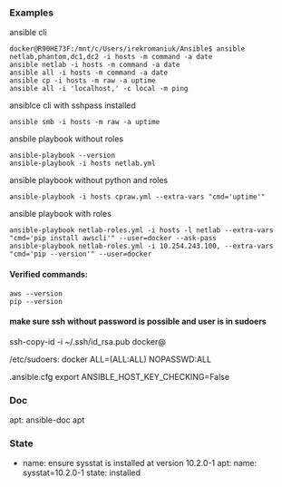 ### Examples

ansible cli
```
docker@R90HE73F:/mnt/c/Users/irekromaniuk/Ansible$ ansible netlab,phantom,dc1,dc2 -i hosts -m command -a date
ansible netlab -i hosts -m command -a date
ansible all -i hosts -m command -a date
ansible cp -i hosts -m raw -a uptime
ansible all -i 'localhost,' -c local -m ping
```
ansiblce cli with sshpass installed
```
ansible smb -i hosts -m raw -a uptime
```
ansbile playbook without roles
```
ansible-playbook --version
ansible-playbook -i hosts netlab.yml
```
ansible playbook without python and roles
```
ansible-playbook -i hosts cpraw.yml --extra-vars "cmd='uptime'"
```
ansible playbook with roles
```
ansible-playbook netlab-roles.yml -i hosts -l netlab --extra-vars "cmd='pip install awscli'" --user=docker --ask-pass
ansible-playbook netlab-roles.yml -i 10.254.243.100, --extra-vars "cmd='pip --version'" --user=docker
```
#### Verified commands:
```
aws --version
pip --version
```
#### make sure ssh without password is possible and user is in sudoers

ssh-copy-id -i ~/.ssh/id_rsa.pub docker@

/etc/sudoers:
docker ALL=(ALL:ALL) NOPASSWD:ALL

.ansible.cfg
export ANSIBLE_HOST_KEY_CHECKING=False

### Doc

apt:
ansible-doc apt

### State

- name: ensure sysstat is installed at version 10.2.0-1
  apt:
    name: sysstat=10.2.0-1
    state: installed

